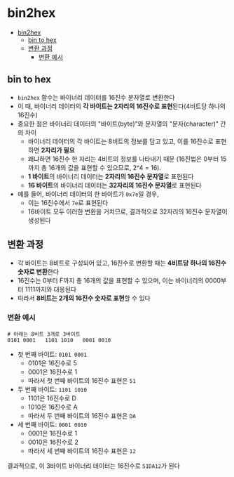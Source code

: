 # bin2hex

- [bin2hex](#bin2hex)
    - [bin to hex](#bin-to-hex)
    - [변환 과정](#변환-과정)
        - [변환 예시](#변환-예시)

## bin to hex

- `bin2hex` 함수는 바이너리 데이터를 16진수 문자열로 변환한다
- 이 때, 바이너리 데이터의 **각 바이트는 2자리의 16진수로 표현**된다(4비트당 하나의 16진수)
- 중요한 점은 바이너리 데이터의 "바이트(byte)"와 문자열의 "문자(character)" 간의 차이
    - 바이너리 데이터의 각 바이트는 8비트의 정보를 담고 있고, 이를 16진수로 표현하면 **2자리가 필요**
    - 왜냐하면 16진수 한 자리는 4비트의 정보를 나타내기 때문 (16진법은 0부터 15까지 총 16개의 값을 표현할 수 있으므로, 2^4 = 16).
    - **1 바이트**의 바이너리 데이터는 **2자리의 16진수 문자열**로 표현된다
    - **16 바이트**의 바이너리 데이터는 **32자리의 16진수 문자열**로 표현된다
- 예를 들어, 바이너리 데이터의 한 바이트가 `0x7e`일 경우,
    - 이는 16진수에서 `7e`로 표현된다
    - 16바이트 모두 이러한 변환을 거치므로, 결과적으로 32자리의 16진수 문자열이 생성된다

## 변환 과정

- 각 바이트는 8비트로 구성되어 있고, 16진수로 변환할 때는 **4비트당 하나의 16진수 숫자로 변환**한다
- 16진수는 0부터 F까지 총 16개의 값을 표현할 수 있으며, 이는 바이너리의 0000부터 1111까지와 대응된다
- 따라서 **8비트는 2개의 16진수 숫자로 표현**할 수 있다

### 변환 예시

```text
# 아래는 8비트 3개로 3바이트
0101 0001   1101 1010   0001 0010
```

- 첫 번째 바이트: `0101 0001`
    - 0101은 16진수로 5
    - 0001은 16진수로 1
    - 따라서 첫 번째 바이트의 16진수 표현은 `51`
- 두 번째 바이트: `1101 1010`
    - 1101은 16진수로 D
    - 1010은 16진수로 A
    - 따라서 두 번째 바이트의 16진수 표현은 `DA`
- 세 번째 바이트: `0001 0010`
    - 0001은 16진수로 1
    - 0010은 16진수로 2
    - 따라서 세 번째 바이트의 16진수 표현은 `12`

결과적으로, 이 3바이트 바이너리 데이터는 16진수로 `51DA12`가 된다

